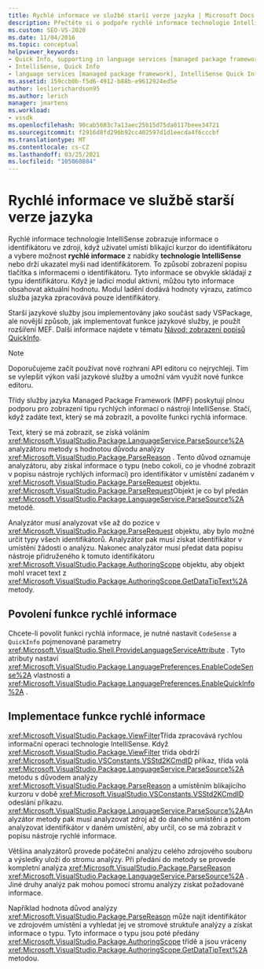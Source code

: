 ```yaml
---
title: Rychlé informace ve službě starší verze jazyka | Microsoft Docs
description: Přečtěte si o podpoře rychlé informace technologie IntelliSense pro zobrazení informací o identifikátoru.
ms.custom: SEO-VS-2020
ms.date: 11/04/2016
ms.topic: conceptual
helpviewer_keywords:
- Quick Info, supporting in language services [managed package framework]
- IntelliSense, Quick Info
- language services [managed package framework], IntelliSense Quick Info
ms.assetid: 159ccb0b-f5d6-4912-b88b-e9612924ed5e
author: leslierichardson95
ms.author: lerich
manager: jmartens
ms.workload:
- vssdk
ms.openlocfilehash: 90cab5683c7a13aec25b15d75da0117beee34721
ms.sourcegitcommit: f2916d8fd296b92cc402597d1d1eecda4f6cccbf
ms.translationtype: MT
ms.contentlocale: cs-CZ
ms.lasthandoff: 03/25/2021
ms.locfileid: "105060884"
---
```

# <a name="quick-info-in-a-legacy-language-service"></a>Rychlé informace ve službě starší verze jazyka
Rychlé informace technologie IntelliSense zobrazuje informace o identifikátoru ve zdroji, když uživatel umístí blikající kurzor do identifikátoru a vybere možnost **rychlé informace** z nabídky **technologie IntelliSense** nebo drží ukazatel myši nad identifikátorem. To způsobí zobrazení popisu tlačítka s informacemi o identifikátoru. Tyto informace se obvykle skládají z typu identifikátoru. Když je ladicí modul aktivní, můžou tyto informace obsahovat aktuální hodnotu. Modul ladění dodává hodnoty výrazu, zatímco služba jazyka zpracovává pouze identifikátory.

 Starší jazykové služby jsou implementovány jako součást sady VSPackage, ale novější způsob, jak implementovat funkce jazykové služby, je použít rozšíření MEF. Další informace najdete v tématu [Návod: zobrazení popisů QuickInfo](../../extensibility/walkthrough-displaying-quickinfo-tooltips.md).

> [!NOTE]
> Doporučujeme začít používat nové rozhraní API editoru co nejrychleji. Tím se vylepšit výkon vaší jazykové služby a umožní vám využít nové funkce editoru.

 Třídy služby jazyka Managed Package Framework (MPF) poskytují plnou podporu pro zobrazení tipu rychlých informací o nástroji IntelliSense. Stačí, když zadáte text, který se má zobrazit, a povolíte funkci rychlá informace.

 Text, který se má zobrazit, se získá voláním <xref:Microsoft.VisualStudio.Package.LanguageService.ParseSource%2A> analyzátoru metody s hodnotou důvodu analýzy <xref:Microsoft.VisualStudio.Package.ParseReason> . Tento důvod oznamuje analyzátoru, aby získal informace o typu (nebo cokoli, co je vhodné zobrazit v popisu nástroje rychlých informací) pro identifikátor v umístění zadaném v <xref:Microsoft.VisualStudio.Package.ParseRequest> objektu. <xref:Microsoft.VisualStudio.Package.ParseRequest>Objekt je co byl předán <xref:Microsoft.VisualStudio.Package.LanguageService.ParseSource%2A> metodě.

 Analyzátor musí analyzovat vše až do pozice v <xref:Microsoft.VisualStudio.Package.ParseRequest> objektu, aby bylo možné určit typy všech identifikátorů. Analyzátor pak musí získat identifikátor v umístění žádosti o analýzu. Nakonec analyzátor musí předat data popisu nástroje přidruženého k tomuto identifikátoru <xref:Microsoft.VisualStudio.Package.AuthoringScope> objektu, aby objekt mohl vracet text z <xref:Microsoft.VisualStudio.Package.AuthoringScope.GetDataTipText%2A> metody.

## <a name="enabling-the-quick-info-feature"></a>Povolení funkce rychlé informace
 Chcete-li povolit funkci rychlá informace, je nutné nastavit `CodeSense` a `QuickInfo` pojmenované parametry <xref:Microsoft.VisualStudio.Shell.ProvideLanguageServiceAttribute> . Tyto atributy nastaví <xref:Microsoft.VisualStudio.Package.LanguagePreferences.EnableCodeSense%2A> vlastnosti a <xref:Microsoft.VisualStudio.Package.LanguagePreferences.EnableQuickInfo%2A> .

## <a name="implementing-the-quick-info-feature"></a>Implementace funkce rychlé informace
 <xref:Microsoft.VisualStudio.Package.ViewFilter>Třída zpracovává rychlou informační operaci technologie IntelliSense. Když <xref:Microsoft.VisualStudio.Package.ViewFilter> třída obdrží <xref:Microsoft.VisualStudio.VSConstants.VSStd2KCmdID> příkaz, třída volá <xref:Microsoft.VisualStudio.Package.LanguageService.ParseSource%2A> metodu s důvodem analýzy <xref:Microsoft.VisualStudio.Package.ParseReason> a umístěním blikajícího kurzoru v době <xref:Microsoft.VisualStudio.VSConstants.VSStd2KCmdID> odeslání příkazu. <xref:Microsoft.VisualStudio.Package.LanguageService.ParseSource%2A>Analyzátor metody pak musí analyzovat zdroj až do daného umístění a potom analyzovat identifikátor v daném umístění, aby určil, co se má zobrazit v popisu nástroje rychlé informace.

 Většina analyzátorů provede počáteční analýzu celého zdrojového souboru a výsledky uloží do stromu analýzy. Při předání do metody se provede kompletní analýza <xref:Microsoft.VisualStudio.Package.ParseReason> <xref:Microsoft.VisualStudio.Package.LanguageService.ParseSource%2A> . Jiné druhy analýz pak mohou pomocí stromu analýzy získat požadované informace.

 Například hodnota důvod analýzy <xref:Microsoft.VisualStudio.Package.ParseReason> může najít identifikátor ve zdrojovém umístění a vyhledat jej ve stromové struktuře analýzy a získat informace o typu. Tyto informace o typu jsou poté předány <xref:Microsoft.VisualStudio.Package.AuthoringScope> třídě a jsou vráceny <xref:Microsoft.VisualStudio.Package.AuthoringScope.GetDataTipText%2A> metodou.
